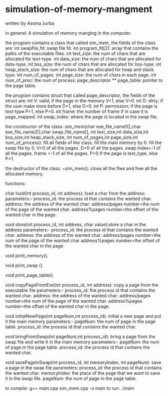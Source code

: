 # simulation-of-memory-mangment
written by Assma zurba

in general:
A simulation of memory manging in the computer.

the program contains a class that called sim_mem, the fields of the class are:
    int swapfile_fd: swap file fd.
    int program_fd[2]: array that contains the paths of the executable files.
    int text_size: the num of chars that are allocated for text-type.
    int data_size: the num of chars that are allocated for data-type.
    int bss_size: the num of chars that are allocated for bss-type.
    int heap_stack_size: the num of chars that are allocated for heap and stack type.
    int num_of_pages.
    int page_size: the num of chars in each page.
    int num_of_proc: the num of process.
    page_descriptor ** page_table: pointer to the page table.

the program contains struct that called page_descriptor, the fields of the struct are:
    int V: valid; if the page in the memory V=1, else V=0.
    int D: dirty; if the user make store before D=1, else D=0.
    int P: permission; if the page is text-type P=1, else P=0.
    int frame: the number of frame if in case it is page_mapped.
    int swap_index: where the page is located in the swap file.

the constructor of the class: sim_mem(char exe_file_name1[],char exe_file_name2[],char swap_file_name[],
                int text_size,int data_size,int bss_size,int heap_stack_size,
                int num_of_pages,int page_size,int num_of_process):
    fill all fields of the class.
    fill the main memory by 0.
    fill the swap file by 0.
    V=0 of all the pages.
    D=0 of all the pages.
    swap index=-1 of all the pages.
    frame =-1 of all the pages.
    P=0 if the page is text_type, else P=1.

the destructor of the class: ~sim_mem():
    close all the files and free all the allocated memory.

functions:

char load(int process_id, int address): load a char from the address:
    parameters:-
    process_id: the process id that contains the wanted char.
    address: the address of the wanted char:
        address/pages number=the num of the page of the wanted char.
        address%pages number=the offset of the wanted char in the page.

void store(int process_id, int address, char value):store a char in the address
    parameters:-
    process_id: the process id that contains the wanted char.
    address: the address of the wanted char:
        address/pages number=the num of the page of the wanted char
        address%pages number=the offset of the wanted char in the page

void print_memory().

void print_swap ().

void print_page_table().

void copyPageFromExe(int process_id, int address): copy a page from the executable file
    parameters:-
    process_id: the process id that contains the wanted char.
    address: the address of the wanted char:
        address/pages number=the num of the page of the wanted char.
        address%pages number=the offset of the wanted char in the page.

void initialNewPage(int pageNum,int process_id): initial a new page and put it the main memory
    parameters:-
        pageNum: the num of page in the page table.
        process_id: the process id that contains the wanted char.

void bringFromSwap(int pageNum,int process_id): bring a page from the swap file and write it in the main memory
    parameters:-
    pageNum: the num of page in the page table.
    process_id: the process id that contains the wanted char.


void savePageInSwap(int process_id, int memoryIndex, int pageNum): save a page in the swap file
    parameters:
    process_id: the process id that contains the wanted char.
    memoryIndex: the place of the page that we want to save it in the swap file.
    pageNum: the num of page in the page table.

to compile:
    g++ main.cpp sim_mem.cpp -o main
to run:
    ./main
